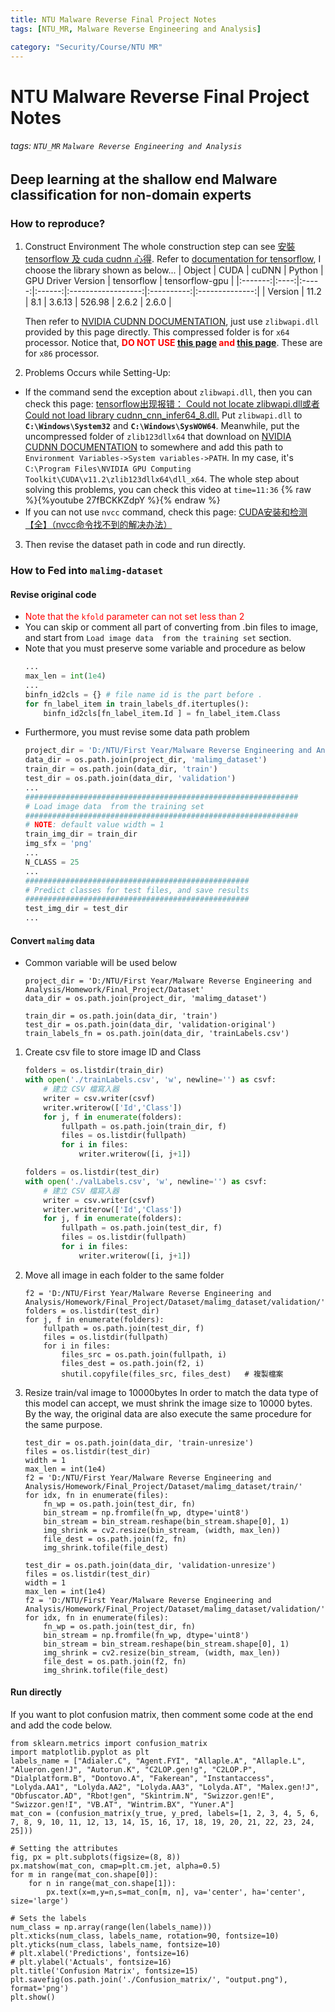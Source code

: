 ```yaml
---
title: NTU Malware Reverse Final Project Notes
tags: [NTU_MR, Malware Reverse Engineering and Analysis]

category: "Security/Course/NTU MR"
---
```


# NTU Malware Reverse Final Project Notes
###### tags: `NTU_MR` `Malware Reverse Engineering and Analysis`


## Deep learning at the shallow end Malware classification for non-domain experts

### How to reproduce?
1. Construct Environment
   The whole construction step can see [安裝 tensorflow 及 cuda cudnn 心得](https://hackmd.io/@cwl0429/install_tf_guide).
   Refer to [documentation for tensorflow](https://www.tensorflow.org/install/source_windows#gpu), I choose the library shown as below...
    | Object  | CUDA | cuDNN | Python | GPU Driver Version | tensorflow | tensorflow-gpu |
    |:-------:|:----:|:-----:|:------:|:------------------:|:----------:|:--------------:|
    | Version | 11.2 |  8.1  | 3.6.13 |       526.98       |   2.6.2    |     2.6.0      |

    Then refer to [NVIDIA CUDNN DOCUMENTATION](https://docs.nvidia.com/deeplearning/cudnn/install-guide/index.html#install-windows), just use `zlibwapi.dll` provided by this page directly. This compressed folder is for `x64` processor.
    Notice that, **<font color=#FF0000>DO NOT USE [this page](http://www.winimage.com/zLibDll/) and [this page](https://www.dll-files.com/zlibwapi.dll.html)</font>**. These are for `x86` processor.
2. Problems Occurs while Setting-Up:
* If the command send the exception about `zlibwapi.dll`, then you can check this page: [tensorflow出现报错： Could not locate zlibwapi.dll或者Could not load library cudnn_cnn_infer64_8.dll.](https://blog.csdn.net/qq_45071353/article/details/124091856)
Put `zlibwapi.dll` to **`C:\Windows\System32`** and **`C:\Windows\SysWOW64`**. Meanwhile, put the uncompressed folder of `zlib123dllx64` that download on [NVIDIA CUDNN DOCUMENTATION](https://docs.nvidia.com/deeplearning/cudnn/install-guide/index.html#install-zlib-windows) to somewhere and add this path to `Environment Variables->System variables->PATH`. In my case, it's `C:\Program Files\NVIDIA GPU Computing Toolkit\CUDA\v11.2\zlib123dllx64\dll_x64`.
The whole step about solving this problems, you can check this video at `time=11:36`
{% raw %}{%youtube 27fBCKKZdpY %}{% endraw %}
* If you can not use `nvcc` command, check this page: [CUDA安装和检测【全】（nvcc命令找不到的解决办法）](https://blog.csdn.net/XieRuily/article/details/123670141)

3. Then revise the dataset path in code and run directly.

### How to Fed into `malimg-dataset`

#### Revise original code
* <font color="FF0000">Note that the `kfold` parameter can not set less than 2</font>
* You can skip or comment all part of converting from .bin files to image, and start from `Load image data  from the training set` section. 
* Note that you must preserve some variable and procedure as below
    ```python
    ...
    max_len = int(1e4)
    ...
    binfn_id2cls = {} # file name id is the part before .
    for fn_label_item in train_labels_df.itertuples():
        binfn_id2cls[fn_label_item.Id ] = fn_label_item.Class
    ```
* Furthermore, you must revise some data path problem
    ```python
    project_dir = 'D:/NTU/First Year/Malware Reverse Engineering and Analysis/Homework/Final_Project/Dataset'
    data_dir = os.path.join(project_dir, 'malimg_dataset')
    train_dir = os.path.join(data_dir, 'train')
    test_dir = os.path.join(data_dir, 'validation')
    ...
    #############################################################
    # Load image data  from the training set
    #############################################################
    # NOTE: default value width = 1
    train_img_dir = train_dir
    img_sfx = 'png'
    ...
    N_CLASS = 25
    ...
    ##################################################
    # Predict classes for test files, and save results 
    ##################################################
    test_img_dir = test_dir
    ...
    ```
    
#### Convert `malimg` data
* Common variable will be used below
    ```pytoh
    project_dir = 'D:/NTU/First Year/Malware Reverse Engineering and Analysis/Homework/Final_Project/Dataset'
    data_dir = os.path.join(project_dir, 'malimg_dataset')
    
    train_dir = os.path.join(data_dir, 'train')
    test_dir = os.path.join(data_dir, 'validation-original')
    train_labels_fn = os.path.join(data_dir, 'trainLabels.csv')
    ```
1. Create csv file to store image ID and Class
    ```python
    folders = os.listdir(train_dir)
    with open('./trainLabels.csv', 'w', newline='') as csvf:
        # 建立 CSV 檔寫入器
        writer = csv.writer(csvf)
        writer.writerow(['Id','Class'])
        for j, f in enumerate(folders):
            fullpath = os.path.join(train_dir, f)
            files = os.listdir(fullpath)
            for i in files:
                writer.writerow([i, j+1])
    
    folders = os.listdir(test_dir)
    with open('./valLabels.csv', 'w', newline='') as csvf:
        # 建立 CSV 檔寫入器
        writer = csv.writer(csvf)
        writer.writerow(['Id','Class'])
        for j, f in enumerate(folders):
            fullpath = os.path.join(test_dir, f)
            files = os.listdir(fullpath)
            for i in files:
                writer.writerow([i, j+1])
    ```
2. Move all image in each folder to the same folder
    ```python!
    f2 = 'D:/NTU/First Year/Malware Reverse Engineering and Analysis/Homework/Final_Project/Dataset/malimg_dataset/validation/'
    folders = os.listdir(test_dir)
    for j, f in enumerate(folders):
        fullpath = os.path.join(test_dir, f)
        files = os.listdir(fullpath)
        for i in files:
            files_src = os.path.join(fullpath, i)
            files_dest = os.path.join(f2, i)
            shutil.copyfile(files_src, files_dest)   # 複製檔案
    ```
3. Resize train/val image to 10000bytes
   In order to match the data type of this model can accept, we must shrink the image size to 10000 bytes. By the way, the original data are also execute the same procedure for the same purpose.
   
    ```python!
    test_dir = os.path.join(data_dir, 'train-unresize')
    files = os.listdir(test_dir)
    width = 1
    max_len = int(1e4)
    f2 = 'D:/NTU/First Year/Malware Reverse Engineering and Analysis/Homework/Final_Project/Dataset/malimg_dataset/train/'
    for idx, fn in enumerate(files):
        fn_wp = os.path.join(test_dir, fn)
        bin_stream = np.fromfile(fn_wp, dtype='uint8')
        bin_stream = bin_stream.reshape(bin_stream.shape[0], 1)
        img_shrink = cv2.resize(bin_stream, (width, max_len))
        file_dest = os.path.join(f2, fn)
        img_shrink.tofile(file_dest)
   
    test_dir = os.path.join(data_dir, 'validation-unresize')
    files = os.listdir(test_dir)
    width = 1
    max_len = int(1e4)
    f2 = 'D:/NTU/First Year/Malware Reverse Engineering and Analysis/Homework/Final_Project/Dataset/malimg_dataset/validation/'
    for idx, fn in enumerate(files):
        fn_wp = os.path.join(test_dir, fn)
        bin_stream = np.fromfile(fn_wp, dtype='uint8')
        bin_stream = bin_stream.reshape(bin_stream.shape[0], 1)
        img_shrink = cv2.resize(bin_stream, (width, max_len))
        file_dest = os.path.join(f2, fn)
        img_shrink.tofile(file_dest)
    ```

#### Run directly
If you want to plot confusion matrix, then comment some code at the end and add the code below.
```python!
from sklearn.metrics import confusion_matrix
import matplotlib.pyplot as plt
labels_name = ["Adialer.C", "Agent.FYI", "Allaple.A", "Allaple.L", "Alueron.gen!J", "Autorun.K", "C2LOP.gen!g", "C2LOP.P", "Dialplatform.B", "Dontovo.A", "Fakerean", "Instantaccess", "Lolyda.AA1", "Lolyda.AA2", "Lolyda.AA3", "Lolyda.AT", "Malex.gen!J", "Obfuscator.AD", "Rbot!gen", "Skintrim.N", "Swizzor.gen!E", "Swizzor.gen!I", "VB.AT", "Wintrim.BX", "Yuner.A"]
mat_con = (confusion_matrix(y_true, y_pred, labels=[1, 2, 3, 4, 5, 6, 7, 8, 9, 10, 11, 12, 13, 14, 15, 16, 17, 18, 19, 20, 21, 22, 23, 24, 25]))

# Setting the attributes
fig, px = plt.subplots(figsize=(8, 8))
px.matshow(mat_con, cmap=plt.cm.jet, alpha=0.5)
for m in range(mat_con.shape[0]):
    for n in range(mat_con.shape[1]):
        px.text(x=m,y=n,s=mat_con[m, n], va='center', ha='center', size='large')

# Sets the labels
num_class = np.array(range(len(labels_name)))
plt.xticks(num_class, labels_name, rotation=90, fontsize=10)
plt.yticks(num_class, labels_name, fontsize=10)
# plt.xlabel('Predictions', fontsize=16)
# plt.ylabel('Actuals', fontsize=16)
plt.title('Confusion Matrix', fontsize=15)
plt.savefig(os.path.join('./Confusion_matrix/', "output.png"), format='png')
plt.show()
```